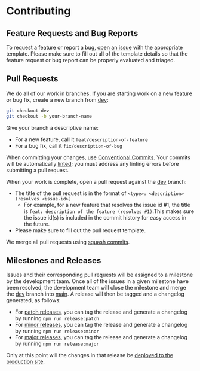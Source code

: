 # Contributing

## Feature Requests and Bug Reports

To request a feature or report a bug, [open an issue](https://github.com/inclusive-design/wecount.inclusivedesign.ca/issues/new/choose)
with the appropriate template. Please make sure to fill out all of the template details so that the feature request or
bug report can be properly evaluated and triaged.

## Pull Requests

We do all of our work in branches. If you are starting work on a new feature or bug fix, create a new branch from [dev][dev]:

```bash
git checkout dev
git checkout -b your-branch-name
```

Give your branch a descriptive name:

- For a new feature, call it `feat/description-of-feature`
- For a bug fix, call it `fix/description-of-bug`

When committing your changes, use [Conventional Commits](https://conventionalcommits.org/). Your commits will be automatically
[linted](https://github.com/inclusive-design/wecount.inclusivedesign.ca#how-to-lint);
you must address any linting errors before submitting a pull request.

When your work is complete, open a pull request against the [dev][dev] branch:

- The title of the pull request is in the format of `<type>: <description> (resolves <issue-id>)`
  - For example, for a new feature that resolves the issue id #1, the title is
  `feat: description of the feature (resolves #1)`.This makes sure the issue id(s) is included in the commit history for
  easy access in the future.
- Please make sure to fill out the pull request template.

We merge all pull requests using [squash commits](https://help.github.com/en/github/collaborating-with-issues-and-pull-requests/about-pull-request-merges#squash-and-merge-your-pull-request-commits).

## Milestones and Releases

Issues and their corresponding pull requests will be assigned to a milestone by the development team. Once all
of the issues in a given milestone have been resolved, the development team will close the milestone and merge the [dev][dev]
branch into [main][main].
A release will then be tagged and a changelog generated, as follows:

- For [patch releases](https://semver.org/#spec-item-6), you can tag the release and generate a changelog by
running `npm run release:patch`
- For [minor releases](https://semver.org/#spec-item-7), you can tag the release and generate a changelog by
running `npm run release:minor`
- For [major releases](https://semver.org/#spec-item-8), you can tag the release and generate a changelog by
running `npm run release:major`

Only at this point will the changes in that release be [deployed to the production site](https://github.com/inclusive-design/wecount.inclusivedesign.ca#how-to-deploy).

[dev]: https://github.com/inclusive-design/wecount.inclusivedesign.ca/tree/dev
[main]: https://github.com/inclusive-design/wecount.inclusivedesign.ca/tree/main
